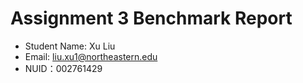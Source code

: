 # Assignment 3 Benchmark Report

- Student Name: Xu Liu
- Email: liu.xu1@northeastern.edu
- NUID：002761429

